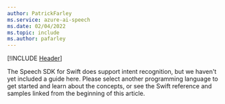 ```yaml
---
author: PatrickFarley
ms.service: azure-ai-speech
ms.date: 02/04/2022
ms.topic: include
ms.author: pafarley
---
```


[!INCLUDE [Header](../../common/swift.md)]

The Speech SDK for Swift does support intent recognition, but we haven't yet included a guide here. Please select another programming language to get started and learn about the concepts, or see the Swift reference and samples linked from the beginning of this article. 
